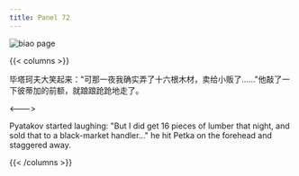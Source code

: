 ```yaml
---
title: Panel 72
---
```


![biao page](./../../../images/biao/seifert0726_biao_0066_072.jpg)

{{< columns >}}

毕塔珂夫大笑起来："可那一夜我确实弄了十六根木材，卖给小贩了......"他敲了一下彼蒂加的前额，就踉踉跄跄地走了。

<--->

Pyatakov started laughing: "But I did get 16 pieces of lumber that night, and sold that to a black-market handler..." he hit Petka on the forehead and staggered away.

{{< /columns >}}